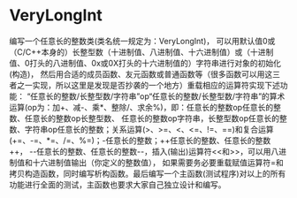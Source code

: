 # VeryLongInt
编写一个任意长的整数类(类名统一规定为：VeryLongInt)，
可以用默认值0或（C/C++本身的）长整型数（十进制值、八进制值、十六进制值）或（十进制值、0打头的八进制值、0x或0X打头的十六进制值的）字符串进行对象的初始化(构造)，
然后用合适的成员函数、友元函数或普通函数等（很多函数可以用这三者之一实现，所以这里是发现是否抄袭的一个地方）重载相应的运算符实现下述功能：
“任意长的整数/长整型数/字符串”op“任意长的整数/长整型数/字符串”的算术运算(op为：加+、减-、乘*、整除/、求余%)，即：任意长的整数op任意长的整数、任意长的整数op长整型数、
任意长的整数op字符串，长整型数op任意长的整数、字符串op任意长的整数；关系运算(>、>=、<、<=、!=、==)和复合运算(+=、-=、*=、/=、%=)；-任意长的整数；++任意长的整数、任意长的整数++，
--任意长的整数、任意长的整数--，插入(输出)运算符<<和>>，可以用八进制值和十六进制值输出（你定义的整数值），
如果需要务必要重载赋值运算符=和拷贝构造函数，同时编写析构函数。最后编写一个主函数(测试程序)对以上的所有功能进行全面的测试，主函数也要求大家自己独立设计和编写。
